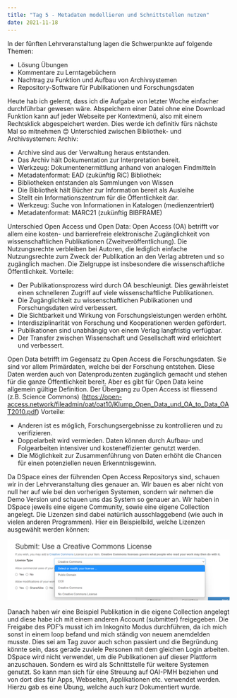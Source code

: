 ```yaml
---
title: "Tag 5 - Metadaten modellieren und Schnittstellen nutzen"
date: 2021-11-18
---
```


In der fünften Lehrveranstaltung lagen die Schwerpunkte auf folgende Themen:
- Lösung Übungen
- Kommentare zu Lerntagebüchern
- Nachtrag zu Funktion und Aufbau von Archivsystemen
- Repository-Software für Publikationen und Forschungsdaten

Heute hab ich gelernt, dass ich die Aufgabe von letzter Woche einfacher durchführbar gewesen wäre. Abspeichern einer Datei ohne eine Download Funktion kann auf jeder Webseite per Kontextmenü, also mit einem Rechtsklick abgespeichert werden. Dies werde ich definitiv fürs nächste Mal so mitnehmen 😊 
Unterschied zwischen Bibliothek- und Archivsystemen:
Archiv:
- Archive sind aus der Verwaltung heraus entstanden.
- Das Archiv hält Dokumentation zur Interpretation bereit.
- Werkzeug: Dokumentenermittlung anhand von analogen Findmitteln
- Metadatenformat: EAD (zukünftig RiC)
Bibliothek:
- Bibliotheken entstanden als Sammlungen von Wissen
- Die Bibliothek hält Bücher zur Information bereit als Ausleihe
- Stellt ein Informationszentrum für die Öffentlichkeit dar.
- Werkzeug: Suche von Informationen in Katalogen (medienzentriert)
- Metadatenformat: MARC21 (zukünftig BIBFRAME)

Unterschied Open Access und Open Data:
Open Access (OA) betrifft vor allem eine kosten- und barrierefreie elektronische Zugänglichkeit von wissenschaftlichen Publikationen (Zweitveröffentlichung). Die Nutzungsrechte verbleiben bei Autoren, die lediglich einfache Nutzungsrechte zum Zweck der Publikation an den Verlag abtreten und so zugänglich machen. Die Zielgruppe ist insbesondere die wissenschaftliche Öffentlichkeit.
Vorteile: 
- Der Publikationsprozess wird durch OA beschleunigt. Dies gewährleistet einen schnelleren Zugriff auf viele wissenschaftliche Publikationen. 
- Die Zugänglichkeit zu wissenschaftlichen Publikationen und Forschungsdaten wird verbessert. 
- Die Sichtbarkeit und Wirkung von Forschungsleistungen werden erhöht.
- Interdisziplinarität von Forschung und Kooperationen werden gefördert.
- Publikationen sind unabhängig von einem Verlag langfristig verfügbar.
- Der Transfer zwischen Wissenschaft und Gesellschaft wird erleichtert und verbessert.

Open Data betrifft im Gegensatz zu Open Access die Forschungsdaten. Sie sind vor allem Primärdaten, welche bei der Forschung entstehen. Diese Daten werden auch von Datenproduzenten zugänglich gemacht und stehen für die ganze Öffentlichkeit bereit. Aber es gibt für Open Data keine allgemein gültige Definition. Der Übergang zu Open Access ist fliessend (z.B. Science Commons) (https://open-access.network/fileadmin/oat/oat10/Klump_Open_Data_und_OA_to_Data_OAT2010.pdf) 
Vorteile:
- Anderen ist es möglich, Forschungsergebnisse zu kontrollieren und zu verifizieren.
- Doppelarbeit wird vermieden. Daten können durch Aufbau- und Folgearbeiten intensiver und kosteneffizienter genutzt werden.
- Die Möglichkeit zur Zusammenführung von Daten erhöht die Chancen für einen potenziellen neuen Erkenntnisgewinn.

Da DSpace eines der führenden Open Access Repositorys sind, schauen wir in der Lehrveranstaltung dies genauer an. Wir bauen es aber nicht von null her auf wie bei den vorherigen Systemen, sondern wir nehmen die Demo Version und schauen uns das System so genauer an.
Wir haben in DSpace jeweils eine eigene Community, sowie eine eigene Collection angelegt. Die Lizenzen sind dabei natürlich ausschlaggebend (wie auch in vielen anderen Programmen). Hier ein Beispielbild, welche Lizenzen ausgewählt werden können:

![Lizenzen](Lizenzen.png?raw=true)

Danach haben wir eine Beispiel Publikation in die eigene Collection angelegt und diese habe ich mit einem anderen Account (submitter) freigegeben. Die Freigabe des PDF’s musst ich im Inkognito Modus durchführen, da ich mich sonst in einem loop befand und mich ständig von neuem anemdelden musste. Dies sei am Tag zuvor auch schon passiert und die Begründung könnte sein, dass gerade zuviele Personen mit dem gleichen Login arbeiten. 
DSpace wird nicht verwendet, um die Publikationen auf dieser Plattform anzuschauen. Sondern es wird als Schnittstelle für weitere Systemen genutzt. So kann man sich für eine Streuung auf OAI-PMH beziehen und von dort dies für Apps, Webseiten, Applikationen etc. verwendet werden. Hierzu gab es eine Übung, welche auch kurz Dokumentiert wurde. 
